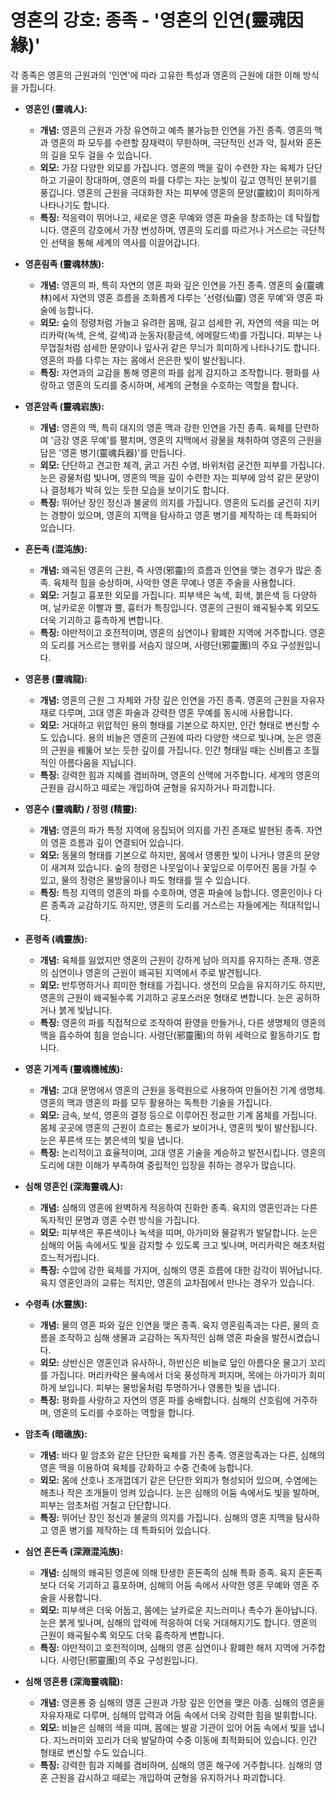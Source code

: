 # 영혼의 강호: 종족 - '영혼의 인연(靈魂因緣)'

각 종족은 영혼의 근원과의 '인연'에 따라 고유한 특성과 영혼의 근원에 대한 이해 방식을 가집니다.

*   **영혼인 (靈魂人):**
    *   **개념:** 영혼의 근원과 가장 유연하고 예측 불가능한 인연을 가진 종족. 영혼의 맥과 영혼의 파 모두를 수련할 잠재력이 무한하며, 극단적인 선과 악, 질서와 혼돈의 길을 모두 걸을 수 있습니다.
    *   **외모:** 가장 다양한 외모를 가집니다. 영혼의 맥을 깊이 수련한 자는 육체가 단단하고 기골이 장대하며, 영혼의 파를 다루는 자는 눈빛이 깊고 영적인 분위기를 풍깁니다. 영혼의 근원을 극대화한 자는 피부에 영혼의 문양(靈紋)이 희미하게 나타나기도 합니다.
    *   **특징:** 적응력이 뛰어나고, 새로운 영혼 무예와 영혼 파술을 창조하는 데 탁월합니다. 영혼의 강호에서 가장 번성하며, 영혼의 도리를 따르거나 거스르는 극단적인 선택을 통해 세계의 역사를 이끌어갑니다.

*   **영혼림족 (靈魂林族):**
    *   **개념:** 영혼의 파, 특히 자연의 영혼 파와 깊은 인연을 가진 종족. 영혼의 숲(靈魂林)에서 자연의 영혼 흐름을 조화롭게 다루는 '선령(仙靈) 영혼 무예'와 영혼 파술에 능합니다.
    *   **외모:** 숲의 정령처럼 가늘고 유려한 몸매, 길고 섬세한 귀, 자연의 색을 띠는 머리카락(녹색, 은색, 갈색)과 눈동자(황금색, 에메랄드색)를 가집니다. 피부는 나무껍질처럼 섬세한 문양이나 잎사귀 같은 무늬가 희미하게 나타나기도 합니다. 영혼의 파를 다루는 자는 몸에서 은은한 빛이 발산됩니다.
    *   **특징:** 자연과의 교감을 통해 영혼의 파를 쉽게 감지하고 조작합니다. 평화를 사랑하고 영혼의 도리를 중시하며, 세계의 균형을 수호하는 역할을 합니다.

*   **영혼암족 (靈魂岩族):**
    *   **개념:** 영혼의 맥, 특히 대지의 영혼 맥과 강한 인연을 가진 종족. 육체를 단련하여 '금강 영혼 무예'를 펼치며, 영혼의 지맥에서 광물을 채취하여 영혼의 근원을 담은 '영혼 병기(靈魂兵器)'를 만듭니다.
    *   **외모:** 단단하고 견고한 체격, 굵고 거친 수염, 바위처럼 굳건한 피부를 가집니다. 눈은 광물처럼 빛나며, 영혼의 맥을 깊이 수련한 자는 피부에 암석 같은 문양이나 결정체가 박혀 있는 듯한 모습을 보이기도 합니다.
    *   **특징:** 뛰어난 장인 정신과 불굴의 의지를 가집니다. 영혼의 도리를 굳건히 지키는 경향이 있으며, 영혼의 지맥을 탐사하고 영혼 병기를 제작하는 데 특화되어 있습니다.

*   **혼돈족 (混沌族):**
    *   **개념:** 왜곡된 영혼의 근원, 즉 사영(邪靈)의 흐름과 인연을 맺는 경우가 많은 종족. 육체적 힘을 숭상하며, 사악한 영혼 무예나 영혼 주술을 사용합니다.
    *   **외모:** 거칠고 흉포한 외모를 가집니다. 피부색은 녹색, 회색, 붉은색 등 다양하며, 날카로운 이빨과 뿔, 흉터가 특징입니다. 영혼의 근원이 왜곡될수록 외모도 더욱 기괴하고 흉측하게 변합니다.
    *   **특징:** 야만적이고 호전적이며, 영혼의 심연이나 황폐한 지역에 거주합니다. 영혼의 도리를 거스르는 행위를 서슴지 않으며, 사령단(邪靈團)의 주요 구성원입니다.

*   **영혼룡 (靈魂龍):**
    *   **개념:** 영혼의 근원 그 자체와 가장 깊은 인연을 가진 종족. 영혼의 근원을 자유자재로 다루며, 고대 영혼 파술과 강력한 영혼 무예를 동시에 사용합니다.
    *   **외모:** 거대하고 위압적인 용의 형태를 기본으로 하지만, 인간 형태로 변신할 수도 있습니다. 용의 비늘은 영혼의 근원에 따라 다양한 색으로 빛나며, 눈은 영혼의 근원을 꿰뚫어 보는 듯한 깊이를 가집니다. 인간 형태일 때는 신비롭고 초월적인 아름다움을 지닙니다.
    *   **특징:** 강력한 힘과 지혜를 겸비하며, 영혼의 산맥에 거주합니다. 세계의 영혼의 근원을 감시하고 때로는 개입하여 균형을 유지하거나 파괴합니다.

*   **영혼수 (靈魂獸) / 정령 (精靈):**
    *   **개념:** 영혼의 파가 특정 지역에 응집되어 의지를 가진 존재로 발현된 종족. 자연의 영혼 흐름과 깊이 연결되어 있습니다.
    *   **외모:** 동물의 형태를 기본으로 하지만, 몸에서 영롱한 빛이 나거나 영혼의 문양이 새겨져 있습니다. 숲의 정령은 나뭇잎이나 꽃잎으로 이루어진 몸을 가질 수 있고, 물의 정령은 물방울이나 파도 형태를 띨 수 있습니다.
    *   **특징:** 특정 지역의 영혼의 파를 수호하며, 영혼 파술에 능합니다. 영혼인이나 다른 종족과 교감하기도 하지만, 영혼의 도리를 거스르는 자들에게는 적대적입니다.

*   **혼령족 (魂靈族):**
    *   **개념:** 육체를 잃었지만 영혼의 근원이 강하게 남아 의지를 유지하는 존재. 영혼의 심연이나 영혼의 근원이 왜곡된 지역에서 주로 발견됩니다.
    *   **외모:** 반투명하거나 희미한 형태를 가집니다. 생전의 모습을 유지하기도 하지만, 영혼의 근원이 왜곡될수록 기괴하고 공포스러운 형태로 변합니다. 눈은 공허하거나 붉게 빛납니다.
    *   **특징:** 영혼의 파를 직접적으로 조작하여 환영을 만들거나, 다른 생명체의 영혼의 맥을 흡수하여 힘을 얻습니다. 사령단(邪靈團)의 하위 세력으로 활동하기도 합니다.

*   **영혼 기계족 (靈魂機械族):**
    *   **개념:** 고대 문명에서 영혼의 근원을 동력원으로 사용하여 만들어진 기계 생명체. 영혼의 맥과 영혼의 파를 모두 활용하는 독특한 기술을 가집니다.
    *   **외모:** 금속, 보석, 영혼의 결정 등으로 이루어진 정교한 기계 몸체를 가집니다. 몸체 곳곳에 영혼의 근원이 흐르는 통로가 보이거나, 영혼의 빛이 발산됩니다. 눈은 푸른색 또는 붉은색의 빛을 냅니다.
    *   **특징:** 논리적이고 효율적이며, 고대 영혼 기술을 계승하고 발전시킵니다. 영혼의 도리에 대한 이해가 부족하여 중립적인 입장을 취하는 경우가 많습니다.

*   **심해 영혼인 (深海靈魂人):**
    *   **개념:** 심해의 영혼에 완벽하게 적응하여 진화한 종족. 육지의 영혼인과는 다른 독자적인 문명과 영혼 수련 방식을 가집니다.
    *   **외모:** 피부색은 푸른색이나 녹색을 띠며, 아가미와 물갈퀴가 발달합니다. 눈은 심해의 어둠 속에서도 빛을 감지할 수 있도록 크고 빛나며, 머리카락은 해초처럼 흐느적거립니다.
    *   **특징:** 수압에 강한 육체를 가지며, 심해의 영혼 흐름에 대한 감각이 뛰어납니다. 육지 영혼인과의 교류는 적지만, 영혼의 교차점에서 만나는 경우가 있습니다.

*   **수령족 (水靈族):**
    *   **개념:** 물의 영혼 파와 깊은 인연을 맺은 종족. 육지 영혼림족과는 다른, 물의 흐름을 조작하고 심해 생물과 교감하는 독자적인 심해 영혼 파술을 발전시켰습니다.
    *   **외모:** 상반신은 영혼인과 유사하나, 하반신은 비늘로 덮인 아름다운 물고기 꼬리를 가집니다. 머리카락은 물속에서 더욱 풍성하게 퍼지며, 목에는 아가미가 희미하게 보입니다. 피부는 물방울처럼 투명하거나 영롱한 빛을 냅니다.
    *   **특징:** 평화를 사랑하고 자연의 영혼 파를 숭배합니다. 심해의 산호림에 거주하며, 영혼의 도리를 수호하는 역할을 합니다.

*   **암초족 (暗礁族):**
    *   **개념:** 바다 밑 암초와 같은 단단한 육체를 가진 종족. 영혼암족과는 다른, 심해의 영혼 맥을 이용하여 육체를 강화하고 수중 건축에 능합니다.
    *   **외모:** 몸에 산호나 조개껍데기 같은 단단한 외피가 형성되어 있으며, 수염에는 해초나 작은 조개들이 엉켜 있습니다. 눈은 심해의 어둠 속에서도 빛을 발하며, 피부는 암초처럼 거칠고 단단합니다.
    *   **특징:** 뛰어난 장인 정신과 불굴의 의지를 가집니다. 심해의 영혼 지맥을 탐사하고 영혼 병기를 제작하는 데 특화되어 있습니다.

*   **심연 혼돈족 (深淵混沌族):**
    *   **개념:** 심해의 왜곡된 영혼에 의해 탄생한 혼돈족의 심해 특화 종족. 육지 혼돈족보다 더욱 기괴하고 흉포하며, 심해의 어둠 속에서 사악한 영혼 무예와 영혼 주술을 사용합니다.
    *   **외모:** 피부색은 더욱 어둡고, 몸에는 날카로운 지느러미나 촉수가 돋아납니다. 눈은 붉게 빛나며, 심해의 압력에 적응하여 더욱 거대해지기도 합니다. 영혼의 근원이 왜곡될수록 외모도 더욱 흉측하게 변합니다.
    *   **특징:** 야만적이고 호전적이며, 심해의 영혼 심연이나 황폐한 해저 지역에 거주합니다. 사령단(邪靈團)의 주요 구성원입니다.

*   **심해 영혼룡 (深海靈魂龍):**
    *   **개념:** 영혼룡 중 심해의 영혼 근원과 가장 깊은 인연을 맺은 아종. 심해의 영혼을 자유자재로 다루며, 심해의 압력과 어둠 속에서 더욱 강력한 힘을 발휘합니다.
    *   **외모:** 비늘은 심해의 색을 띠며, 몸에는 발광 기관이 있어 어둠 속에서 빛을 냅니다. 지느러미와 꼬리가 더욱 발달하여 수중 이동에 최적화되어 있습니다. 인간 형태로 변신할 수도 있습니다.
    *   **특징:** 강력한 힘과 지혜를 겸비하며, 심해의 영혼 해구에 거주합니다. 심해의 영혼 근원을 감시하고 때로는 개입하여 균형을 유지하거나 파괴합니다.